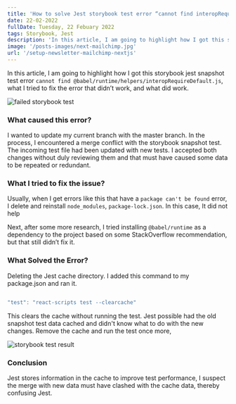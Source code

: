 ```yaml
---
title: 'How to solve Jest storybook test error “cannot find interopRequireDefault.js”'
date: 22-02-2022
fullDate: Tuesday, 22 Febuary 2022
tags: Storybook, Jest
description: 'In this article, I am going to highlight how I got this storybook jest snapshot test error "cannot find @babel/runtime/helpers/interopRequireDefault.js" and  what I did to fix this jest snapshot test  error'
image: '/posts-images/next-mailchimp.jpg'
url: '/setup-newsletter-mailchimp-nextjs'
---
```


In this article, I am going to highlight how I got this storybook jest snapshot test error `cannot find @babel/runtime/helpers/interopRequireDefault.js`, what I tried to fix the error that didn’t work, and what did work.

 ![failed storybook test](/posts-images/failed-storybook-test.png)

### What caused this error?

I wanted to update my current branch with the master branch. In the process, I encountered a merge conflict with the storybook snapshot test. The incoming test file had been updated with new tests. I accepted both changes without duly reviewing them and that must have caused some data to be repeated or redundant.

### What I tried to fix the issue?

Usually, when I get errors like this that have a `package can't be found` error, I delete and reinstall `node_modules`, `package-lock.json`. In this case, It did not help

Next, after some more research, I tried installing  `@babel/runtime` as a dependency to the project based on some StackOverflow recommendation, but that still didn’t fix it.

### What Solved the Error?

Deleting the Jest cache directory. I added this command to my package.json and ran it.

```js

"test": "react-scripts test --clearcache"

```

This clears the cache without running the test. Jest possible had the old snapshot test data cached and didn't know what to do with the new changes. Remove the cache and run the test once more, 

 ![storybook test result](/posts-images/storybook-test-result.png)

 ### Conclusion

Jest stores information in the cache to improve test performance, I suspect the merge with new data must have clashed with the cache data, thereby confusing Jest.